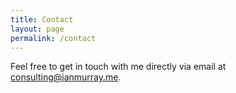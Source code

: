 ```yaml
---
title: Contact
layout: page
permalink: /contact
---
```


Feel free to get in touch with me directly via email at [consulting@ianmurray.me](mailto:consulting@ianmurray.me).
